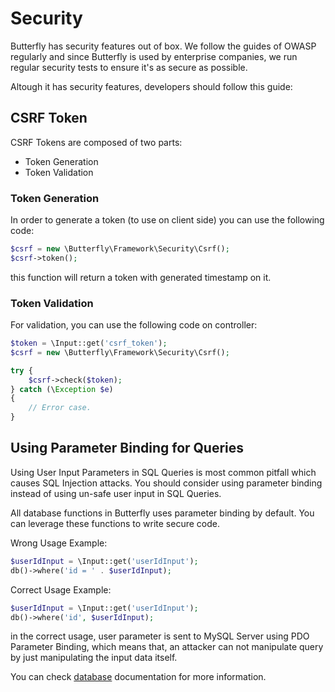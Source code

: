 # Security

Butterfly has security features out of box. We follow the guides of OWASP regularly and since Butterfly is used by enterprise companies, we run regular security tests to ensure it's as secure as possible.

Altough it has security features, developers should follow this guide:

## CSRF Token

CSRF Tokens are composed of two parts:

- Token Generation
- Token Validation

### Token Generation

In order to generate a token (to use on client side) you can use the following code:

```php
$csrf = new \Butterfly\Framework\Security\Csrf();
$csrf->token();
```

this function will return a token with generated timestamp on it.

### Token Validation

For validation, you can use the following code on controller:

```php
$token = \Input::get('csrf_token');
$csrf = new \Butterfly\Framework\Security\Csrf();

try {
    $csrf->check($token);
} catch (\Exception $e)
{
    // Error case.
}
```

## Using Parameter Binding for Queries

Using User Input Parameters in SQL Queries is most common pitfall which causes SQL Injection attacks. You should 
consider using parameter binding instead of using un-safe user input in SQL Queries.

All database functions in Butterfly uses parameter binding by default. You can leverage these functions to write secure code.

Wrong Usage Example:

```php
$userIdInput = \Input::get('userIdInput');
db()->where('id = ' . $userIdInput);
```

Correct Usage Example:

```php
$userIdInput = \Input::get('userIdInput');
db()->where('id', $userIdInput);
```

in the correct usage, user parameter is sent to MySQL Server using PDO Parameter Binding, which means that, an attacker 
can not manipulate query by just manipulating the input data itself. 

You can check [database](#database) documentation for more information.
